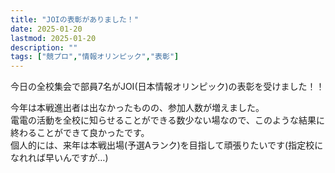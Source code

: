 ```yaml
---
title: "JOIの表彰がありました！"
date: 2025-01-20
lastmod: 2025-01-20
description: ""
tags: ["競プロ","情報オリンピック","表彰"]
---
```


今日の全校集会で部員7名がJOI(日本情報オリンピック)の表彰を受けました！！

今年は本戦進出者は出なかったものの、参加人数が増えました。<br>
電電の活動を全校に知らせることができる数少ない場なので、このような結果に終わることができて良かったです。<br>
個人的には、来年は本戦出場(予選Aランク)を目指して頑張りたいです(指定校になれれば早いんですが…)